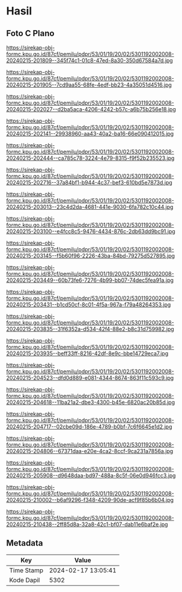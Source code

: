 # Hasil

## Foto C Plano

https://sirekap-obj-formc.kpu.go.id/87cf/pemilu/pdpr/53/01/19/20/02/5301192002008-20240215-201809--345f74c1-01c8-47ed-8a30-350d67584a7d.jpg

https://sirekap-obj-formc.kpu.go.id/87cf/pemilu/pdpr/53/01/19/20/02/5301192002008-20240215-201905--7cd9aa55-68fe-4edf-bb23-4a35051d4516.jpg

https://sirekap-obj-formc.kpu.go.id/87cf/pemilu/pdpr/53/01/19/20/02/5301192002008-20240215-202027--d2ba5aca-4206-4242-b57c-a6b75b256e18.jpg

https://sirekap-obj-formc.kpu.go.id/87cf/pemilu/pdpr/53/01/19/20/02/5301192002008-20240215-202141--29938960-aa43-40a2-ba16-66e090412015.jpg

https://sirekap-obj-formc.kpu.go.id/87cf/pemilu/pdpr/53/01/19/20/02/5301192002008-20240215-202444--ca785c78-3224-4e79-8315-f9f52b235523.jpg

https://sirekap-obj-formc.kpu.go.id/87cf/pemilu/pdpr/53/01/19/20/02/5301192002008-20240215-202716--37a84bf1-b944-4c37-bef3-610bd5e7873d.jpg

https://sirekap-obj-formc.kpu.go.id/87cf/pemilu/pdpr/53/01/19/20/02/5301192002008-20240215-203013--23c4d2da-4681-441e-9030-6fa782c10c44.jpg

https://sirekap-obj-formc.kpu.go.id/87cf/pemilu/pdpr/53/01/19/20/02/5301192002008-20240215-203100--e4fcc8c5-9476-4434-876c-2db63dd9bc91.jpg

https://sirekap-obj-formc.kpu.go.id/87cf/pemilu/pdpr/53/01/19/20/02/5301192002008-20240215-203145--f5b60f96-2226-43ba-84bd-79275d527895.jpg

https://sirekap-obj-formc.kpu.go.id/87cf/pemilu/pdpr/53/01/19/20/02/5301192002008-20240215-203449--60b73fe6-7276-4b99-bb07-74dec5fea91a.jpg

https://sirekap-obj-formc.kpu.go.id/87cf/pemilu/pdpr/53/01/19/20/02/5301192002008-20240215-203431--b1cd50cf-8c01-4f5a-967a-f79a48264353.jpg

https://sirekap-obj-formc.kpu.go.id/87cf/pemilu/pdpr/53/01/19/20/02/5301192002008-20240215-203835--31f6352a-d534-42f4-88e2-b8c31d759982.jpg

https://sirekap-obj-formc.kpu.go.id/87cf/pemilu/pdpr/53/01/19/20/02/5301192002008-20240215-203935--beff33ff-8216-42df-8e9c-bbe14729eca7.jpg

https://sirekap-obj-formc.kpu.go.id/87cf/pemilu/pdpr/53/01/19/20/02/5301192002008-20240215-204523--dfd0d889-e081-4344-8674-863f11c593c9.jpg

https://sirekap-obj-formc.kpu.go.id/87cf/pemilu/pdpr/53/01/19/20/02/5301192002008-20240215-204618--11ba21a2-dbe3-4300-b45e-6820ac20b85d.jpg

https://sirekap-obj-formc.kpu.go.id/87cf/pemilu/pdpr/53/01/19/20/02/5301192002008-20240215-204717--02cbe09d-186e-4789-b0bf-7c6f6645e1d2.jpg

https://sirekap-obj-formc.kpu.go.id/87cf/pemilu/pdpr/53/01/19/20/02/5301192002008-20240215-204806--67371daa-e20e-4ca2-8ccf-9ca231a7856a.jpg

https://sirekap-obj-formc.kpu.go.id/87cf/pemilu/pdpr/53/01/19/20/02/5301192002008-20240215-205908--d9648daa-bd97-488a-8c5f-06e0d946fcc3.jpg

https://sirekap-obj-formc.kpu.go.id/87cf/pemilu/pdpr/53/01/19/20/02/5301192002008-20240215-210002--b6af9296-f348-4209-90de-acf9f85b6b04.jpg

https://sirekap-obj-formc.kpu.go.id/87cf/pemilu/pdpr/53/01/19/20/02/5301192002008-20240215-210438--2ff85d8a-32a8-42c1-bf07-dab11e6baf2e.jpg


## Metadata

| Key        | Value               |
| ---------- | ------------------- |
| Time Stamp | 2024-02-17 13:05:41 |
| Kode Dapil | 5302                |



